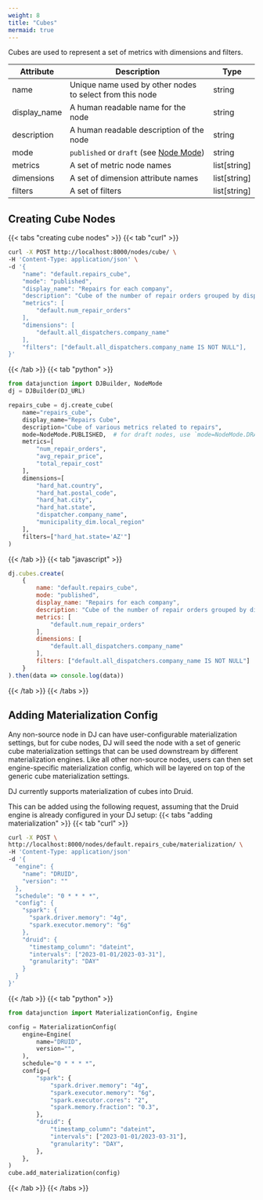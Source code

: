 ```yaml
---
weight: 8
title: "Cubes"
mermaid: true
---
```


Cubes are used to represent a set of metrics with dimensions and filters.


| Attribute    | Description                                                                                 | Type         |
|--------------|---------------------------------------------------------------------------------------------|--------------|
| name         | Unique name used by other nodes to select from this node                                    | string       |
| display_name | A human readable name for the node                                                          | string       |
| description  | A human readable description of the node                                                    | string       |
| mode         | `published` or `draft` (see [Node Mode](../../../dj-concepts/node-dependencies/#node-mode)) | string       |
| metrics      | A set of metric node names                                                                  | list[string] |
| dimensions   | A set of dimension attribute names                                                          | list[string] |
| filters      | A set of filters                                                                            | list[string] |

## Creating Cube Nodes

{{< tabs "creating cube nodes" >}}
{{< tab "curl" >}}
```sh
curl -X POST http://localhost:8000/nodes/cube/ \
-H 'Content-Type: application/json' \
-d '{
    "name": "default.repairs_cube",
    "mode": "published",
    "display_name": "Repairs for each company",
    "description": "Cube of the number of repair orders grouped by dispatcher companies",
    "metrics": [
        "default.num_repair_orders"
    ],
    "dimensions": [
        "default.all_dispatchers.company_name"
    ],
    "filters": ["default.all_dispatchers.company_name IS NOT NULL"],
}'
```
{{< /tab >}}
{{< tab "python" >}}

```py
from datajunction import DJBuilder, NodeMode
dj = DJBuilder(DJ_URL)

repairs_cube = dj.create_cube(
    name="repairs_cube",
    display_name="Repairs Cube",
    description="Cube of various metrics related to repairs",
    mode=NodeMode.PUBLISHED,  # for draft nodes, use `mode=NodeMode.DRAFT`
    metrics=[
        "num_repair_orders",
        "avg_repair_price",
        "total_repair_cost"
    ],
    dimensions=[
        "hard_hat.country",
        "hard_hat.postal_code",
        "hard_hat.city",
        "hard_hat.state",
        "dispatcher.company_name",
        "municipality_dim.local_region"
    ],
    filters=["hard_hat.state='AZ'"]
)
```
{{< /tab >}}
{{< tab "javascript" >}}
```js
dj.cubes.create(
    {
        name: "default.repairs_cube",
        mode: "published",
        display_name: "Repairs for each company",
        description: "Cube of the number of repair orders grouped by dispatcher companies",
        metrics: [
            "default.num_repair_orders"
        ],
        dimensions: [
            "default.all_dispatchers.company_name"
        ],
        filters: ["default.all_dispatchers.company_name IS NOT NULL"]
    }
).then(data => console.log(data))
```
{{< /tab >}}
{{< /tabs >}}

## Adding Materialization Config

Any non-source node in DJ can have user-configurable materialization settings, but for cube nodes, DJ
will seed the node with a set of generic cube materialization settings that can be used downstream by
different materialization engines. Like all other non-source nodes, users can then set engine-specific
materialization config, which will be layered on top of the generic cube materialization settings.

DJ currently supports materialization of cubes into Druid.

This can be added using the following request, assuming that the Druid engine is already configured in
your DJ setup:
{{< tabs "adding materialization" >}}
{{< tab "curl" >}}
```sh
curl -X POST \
http://localhost:8000/nodes/default.repairs_cube/materialization/ \
-H 'Content-Type: application/json'
-d '{
  "engine": {
    "name": "DRUID",
    "version": ""
  },
  "schedule": "0 * * * *",
  "config": {
    "spark": {
      "spark.driver.memory": "4g",
      "spark.executor.memory": "6g"
    },
    "druid": {
      "timestamp_column": "dateint",
      "intervals": ["2023-01-01/2023-03-31"],
      "granularity": "DAY"
    }
  }
}'
```
{{< /tab >}}
{{< tab "python" >}}

```py
from datajunction import MaterializationConfig, Engine

config = MaterializationConfig(
    engine=Engine(
        name="DRUID",
        version="",
    ),
    schedule="0 * * * *",
    config={
        "spark": {
            "spark.driver.memory": "4g",
            "spark.executor.memory": "6g",
            "spark.executor.cores": "2",
            "spark.memory.fraction": "0.3",
        },
        "druid": {
            "timestamp_column": "dateint",
            "intervals": ["2023-01-01/2023-03-31"],
            "granularity": "DAY",
        },
    },
)
cube.add_materialization(config)
```
{{< /tab >}}
{{< /tabs >}}
